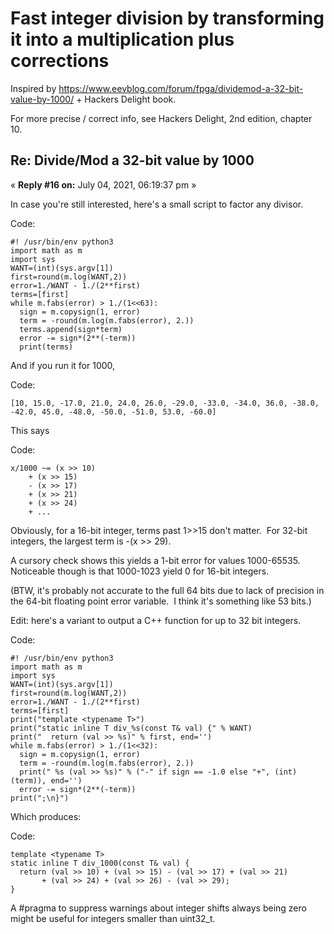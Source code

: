 # Fast integer division by transforming it into a multiplication plus corrections

Inspired by https://www.eevblog.com/forum/fpga/dividemod-a-32-bit-value-by-1000/ + Hackers Delight book.

For more precise / correct info, see Hackers Delight, 2nd edition, chapter 10.



## Re: Divide/Mod a 32-bit value by 1000

« **Reply #16 on:** July 04, 2021, 06:19:37 pm »

In case you're still interested, here's a small script to factor any divisor.  

Code:

```
#! /usr/bin/env python3   
import math as m   
import sys      
WANT=(int)(sys.argv[1])      
first=round(m.log(WANT,2))   
error=1./WANT - 1./(2**first)   
terms=[first]      
while m.fabs(error) > 1./(1<<63):     
  sign = m.copysign(1, error)     
  term = -round(m.log(m.fabs(error), 2.))     
  terms.append(sign*term)     
  error -= sign*(2**(-term))      
  print(terms)   
```

And if you run it for 1000,  

Code: 

```
[10, 15.0, -17.0, 21.0, 24.0, 26.0, -29.0, -33.0, -34.0, 36.0, -38.0, -42.0, 45.0, -48.0, -50.0, -51.0, 53.0, -60.0]   
```

This says  

Code: 

```
x/1000 ~= (x >> 10)     
    + (x >> 15)     
    - (x >> 17)     
    + (x >> 21)     
    + (x >> 24)     
    + ...   
```

Obviously, for a 16-bit integer, terms past 1>>15 don't matter.  For 32-bit integers, the largest term is -(x >> 29).  
  
A cursory check shows this yields a 1-bit error for values 1000-65535.  Noticeable though is that 1000-1023 yield 0 for 16-bit integers.  
  
(BTW, it's probably not accurate to the full 64 bits due to lack of precision in the 64-bit floating point error variable.  I think it's something like 53 bits.)  
  
Edit: here's a variant to output a C++ function for up to 32 bit integers.  

Code:

```
#! /usr/bin/env python3   
import math as m   
import sys      
WANT=(int)(sys.argv[1])      
first=round(m.log(WANT,2))   
error=1./WANT - 1./(2**first)   
terms=[first]      
print("template <typename T>")   
print("static inline T div_%s(const T& val) {" % WANT)   
print("  return (val >> %s)" % first, end='')      
while m.fabs(error) > 1./(1<<32):
  sign = m.copysign(1, error)
  term = -round(m.log(m.fabs(error), 2.))     
  print(" %s (val >> %s)" % ("-" if sign == -1.0 else "+", (int)(term)), end='')
  error -= sign*(2**(-term))      
print(";\n}")   
```  

Which produces:  
  
Code:

```
template <typename T>   
static inline T div_1000(const T& val) {     
  return (val >> 10) + (val >> 15) - (val >> 17) + (val >> 21) 
       + (val >> 24) + (val >> 26) - (val >> 29);   
}   
```

A #pragma to suppress warnings about integer shifts always being zero might be useful for integers smaller than uint32_t.



